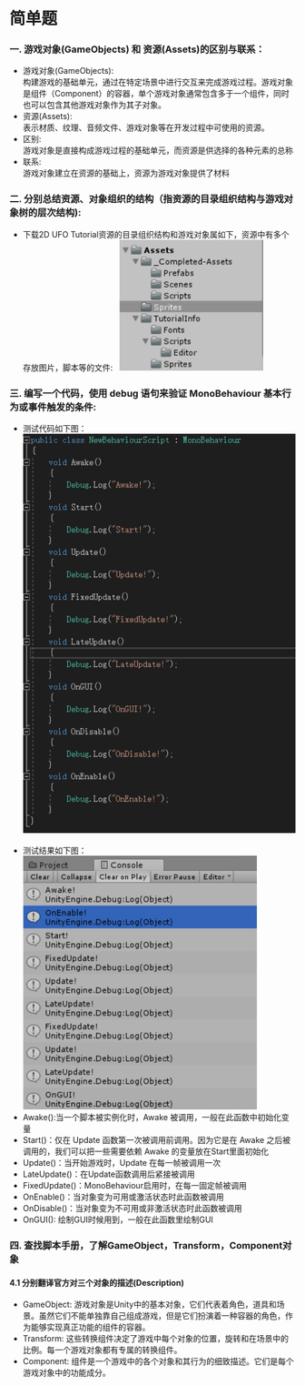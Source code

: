 # 简单题
### 一. 游戏对象(GameObjects) 和 资源(Assets)的区别与联系： ###  
- 游戏对象(GameObjects):  
构建游戏的基础单元，通过在特定场景中进行交互来完成游戏过程。游戏对象是组件（Component）的容器，单个游戏对象通常包含多于一个组件，同时也可以包含其他游戏对象作为其子对象。
- 资源(Assets):  
表示材质、纹理、音频文件、游戏对象等在开发过程中可使用的资源。
- 区别:  
游戏对象是直接构成游戏过程的基础单元，而资源是供选择的各种元素的总称  
- 联系:  
游戏对象建立在资源的基础上，资源为游戏对象提供了材料  
### 二. 分别总结资源、对象组织的结构（指资源的目录组织结构与游戏对象树的层次结构): ###  
- 下载2D UFO Tutorial资源的目录组织结构和游戏对象属如下，资源中有多个存放图片，脚本等的文件:  
![avatar](https://github.com/MockingT/3D_Game-1/blob/master/picture/3d-example.png)  
### 三. 编写一个代码，使用 debug 语句来验证 MonoBehaviour 基本行为或事件触发的条件:  ###  
- 测试代码如下图：  
![avatar](https://github.com/MockingT/3D_Game-1/blob/master/picture/3d-example3.png)  
- 测试结果如下图：  
![avatar](https://github.com/MockingT/3D_Game-1/blob/master/picture/3d-example2.png)  
- Awake():当一个脚本被实例化时，Awake 被调用，一般在此函数中初始化变量  
- Start()：仅在 Update 函数第一次被调用前调用。因为它是在 Awake 之后被调用的，我们可以把一些需要依赖 Awake 的变量放在Start里面初始化  
- Update()：当开始游戏时，Update 在每一帧被调用一次  
- LateUpdate()：在Update函数调用后紧接被调用  
- FixedUpdate()：MonoBehaviour启用时，在每一固定帧被调用  
- OnEnable()：当对象变为可用或激活状态时此函数被调用  
- OnDisable()：当对象变为不可用或非激活状态时此函数被调用  
- OnGUI(): 绘制GUI时候用到，一般在此函数里绘制GUI  
### 四. 查找脚本手册，了解GameObject，Transform，Component对象 ###  
#### 4.1 分别翻译官方对三个对象的描述(Description) ####  
- GameObject: 游戏对象是Unity中的基本对象，它们代表着角色，道具和场景。虽然它们不能单独靠自己组成游戏，但是它们扮演着一种容器的角色，作为能够实现真正功能的组件的容器。  
- Transform: 这些转换组件决定了游戏中每个对象的位置，旋转和在场景中的比例。每一个游戏对象都有专属的转换组件。  
- Component: 组件是一个游戏中的各个对象和其行为的细致描述。它们是每个游戏对象中的功能成分。  

